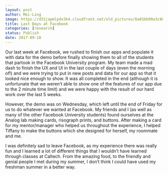 ```yaml
---
layout: post
author: Mei-Ling
image: https://d31japmlpdv3k4.cloudfront.net/old_pictures/6a01bb09a3c88f970d01b7c91803a4970b-pi.jpg
title: Last Days at Facebook
categories: [research]
status: Publish
date: 2017-09-10
---
```



Our last week at Facebook, we rushed to finish our apps and populate it with data for the demo before finally showing them to all of the students that partook in the Facebook University program. My team made a mad dash to finish the UX and UI in the last couple of days (even the morning of!) and we were trying to put in new posts and data for our app so that it looked nice enough to show. It was all completed in the end (although it is unfortunate that we weren’t able to show one of the features of our app due to the 2 minute time limit) and we were happy with the result of our hard work over the last 5 weeks.

However, the demo was on Wednesday, which left until the end of Friday for us to do whatever we wanted at Facebook. My friends and I (as well as many of the other Facebook University students) found ourselves at the Analog lab making cards, risograph prints, and buttons. After making a card for my mentor/manager who helped us throughout the experience, I helped Tiffany to make the buttons which she designed for herself, my roommate and me.

I was definitely sad to leave Facebook, as my experience there was really fun and I learned a lot of different things that I wouldn’t have learned through classes at Caltech. From the amazing food, to the friendly and genial people I met during my summer, I don’t think I could have used my freshman summer in a better way.

